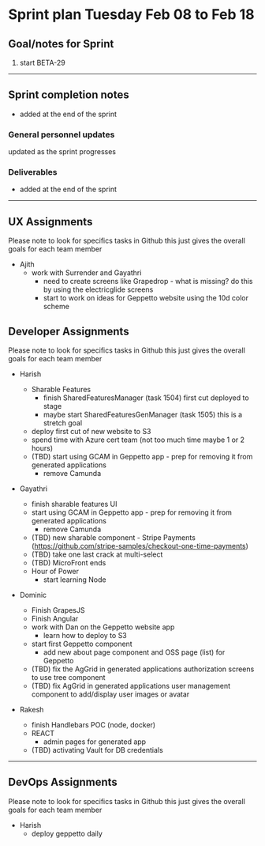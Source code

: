 # Sprint plan Tuesday Feb 08 to Feb 18

## Goal/notes for Sprint

1. start BETA-29

---

## Sprint completion notes

- added at the end of the sprint

### General personnel updates

updated as the sprint progresses

### Deliverables

- added at the end of the sprint

---

## UX Assignments

Please note to look for specifics tasks in Github this just gives the overall goals for each team member

- Ajith
  - work with Surrender and Gayathri
    - need to create screens like Grapedrop - what is missing? do this by using the electricglide screens
    - start to work on ideas for Geppetto website using the 10d color scheme 

## Developer Assignments

Please note to look for specifics tasks in Github this just gives the overall goals for each team member

- Harish
  - Sharable Features
    - finish SharedFeaturesManager (task 1504) first cut deployed to stage
    - maybe start SharedFeaturesGenManager (task 1505) this is a stretch goal
  - deploy first cut of new website to S3
  - spend time with Azure cert team (not too much time maybe 1 or 2 hours)
  - (TBD) start using GCAM in Geppetto app - prep for removing it from generated applications
    - remove Camunda

- Gayathri
  - finish sharable features UI
  - start using GCAM in Geppetto app - prep for removing it from generated applications
    - remove Camunda
  - (TBD) new sharable component - Stripe Payments (https://github.com/stripe-samples/checkout-one-time-payments)
  - (TBD) take one last crack at multi-select
  - (TBD) MicroFront ends
  - Hour of Power
    - start learning Node

- Dominic
  - Finish GrapesJS
  - Finish Angular
  - work with Dan on the Geppetto website app
    - learn how to deploy to S3
  - start first Geppetto component
    - add new about page component and OSS page (list) for Geppetto
  - (TBD) fix the AgGrid in generated applications authorization screens to use tree component
  - (TBD) fix AgGrid in generated applications user management component to add/display user images or avatar

- Rakesh
  - finish Handlebars POC (node, docker)
  - REACT
    - admin pages for generated app
  - (TBD) activating Vault for DB credentials

---

## DevOps Assignments

Please note to look for specifics tasks in Github this just gives the overall goals for each team member

- Harish
  - deploy geppetto daily